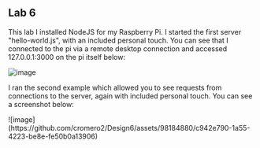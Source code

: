 ## Lab 6

<p>This lab I installed NodeJS for my Raspberry Pi. I started the first server "hello-world.js", with an included personal touch. You can see that I connected to the pi via a remote desktop connection and accessed 127.0.0.1:3000 on the pi itself below:</p>  

![image](https://github.com/cromero2/Design6/assets/98184880/04c2da10-2be7-46e7-85ae-68fa910d0dbe)

<p>I ran the second example which allowed you to see requests from connections to the server, again with included personal touch. You can see a screenshot below: </p>
![image](https://github.com/cromero2/Design6/assets/98184880/c942e790-1a55-4223-be8e-fe50b0a13906)

